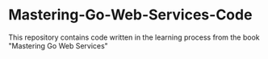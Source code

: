 # Mastering-Go-Web-Services-Code
This repository contains code written in the learning process from the book "Mastering Go Web Services"
